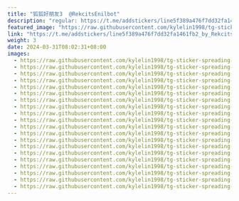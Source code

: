 ```yaml
---
title: "狐狐好朋友3  @RekcitsEnilbot"
description: "regular: https://t.me/addstickers/line5f389a476f7dd32fa1461fb2_by_RekcitsEnilbot"
featured_image: "https://raw.githubusercontent.com/kylelin1998/tg-sticker-spreading-worldwide-images/main/img/861562f4-0e48-483b-8b73-d22f13943cb4.jpg"
link: "https://t.me/addstickers/line5f389a476f7dd32fa1461fb2_by_RekcitsEnilbot"
weight: 3
date: 2024-03-31T08:02:31+08:00
images:
  - https://raw.githubusercontent.com/kylelin1998/tg-sticker-spreading-worldwide-images/main/img/861562f4-0e48-483b-8b73-d22f13943cb4.jpg
  - https://raw.githubusercontent.com/kylelin1998/tg-sticker-spreading-worldwide-images/main/img/aa685516-9bf4-4e40-bccd-bf061748f0f4.jpg
  - https://raw.githubusercontent.com/kylelin1998/tg-sticker-spreading-worldwide-images/main/img/ba016457-c47a-41ce-945a-6522f3c73571.jpg
  - https://raw.githubusercontent.com/kylelin1998/tg-sticker-spreading-worldwide-images/main/img/45b9a334-bd59-4a1e-a919-90ab65d6eea2.jpg
  - https://raw.githubusercontent.com/kylelin1998/tg-sticker-spreading-worldwide-images/main/img/ace7f6c8-6de6-4df4-a7ad-5de6c5f832b4.jpg
  - https://raw.githubusercontent.com/kylelin1998/tg-sticker-spreading-worldwide-images/main/img/0a604f95-ec7b-48a2-a4e1-c5ae51ffcbc2.jpg
  - https://raw.githubusercontent.com/kylelin1998/tg-sticker-spreading-worldwide-images/main/img/90cd3f04-115a-4389-925a-bd453c7fc8ae.jpg
  - https://raw.githubusercontent.com/kylelin1998/tg-sticker-spreading-worldwide-images/main/img/a3a60d9e-f286-4ce8-8df1-33585b2a0a9f.jpg
  - https://raw.githubusercontent.com/kylelin1998/tg-sticker-spreading-worldwide-images/main/img/ae9c199f-fbd1-4de1-adb8-3fc0983b4c9a.jpg
  - https://raw.githubusercontent.com/kylelin1998/tg-sticker-spreading-worldwide-images/main/img/5b034a10-8561-4130-b893-ad273df71fa5.jpg
  - https://raw.githubusercontent.com/kylelin1998/tg-sticker-spreading-worldwide-images/main/img/d2554f24-f295-44be-b25a-be86316dc531.jpg
  - https://raw.githubusercontent.com/kylelin1998/tg-sticker-spreading-worldwide-images/main/img/0e5b5f39-9796-441e-bd80-71c41af095ec.jpg
  - https://raw.githubusercontent.com/kylelin1998/tg-sticker-spreading-worldwide-images/main/img/fb1b027f-c2b7-42bf-b4bc-f745b439c7af.jpg
  - https://raw.githubusercontent.com/kylelin1998/tg-sticker-spreading-worldwide-images/main/img/82ad29d2-bb3d-4f2a-a8db-70909b2b7d49.jpg
  - https://raw.githubusercontent.com/kylelin1998/tg-sticker-spreading-worldwide-images/main/img/e4fd0a8a-e99e-46da-ac38-1d40f57e241f.jpg
  - https://raw.githubusercontent.com/kylelin1998/tg-sticker-spreading-worldwide-images/main/img/38ac9f21-44e3-4560-ab17-c5ca30894bfa.jpg
  - https://raw.githubusercontent.com/kylelin1998/tg-sticker-spreading-worldwide-images/main/img/4e004c55-7a21-4c99-98c2-34ea71bf5430.jpg
  - https://raw.githubusercontent.com/kylelin1998/tg-sticker-spreading-worldwide-images/main/img/ec314d49-4409-4494-b7be-a66424993cb4.jpg
  - https://raw.githubusercontent.com/kylelin1998/tg-sticker-spreading-worldwide-images/main/img/abc0133e-75a8-4250-8056-1df429d4e355.jpg
  - https://raw.githubusercontent.com/kylelin1998/tg-sticker-spreading-worldwide-images/main/img/e5318612-77ee-4ff5-a62f-b58730412ba8.jpg
---
```

